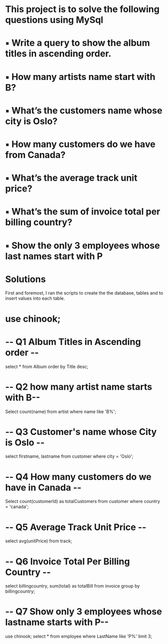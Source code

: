 # This project is to solve the following questions using MySql

# ▪ Write a query to show the album titles in ascending order.
# ▪ How many artists name start with B?
# ▪ What’s the customers name whose city is Oslo?
# ▪ How many customers do we have from Canada?
# ▪ What’s the average track unit price?
# ▪ What’s the sum of invoice total per billing country?
# ▪ Show the only 3 employees whose last names start with P

# Solutions
First and foremost, I ran the scripts to create the the database, tables and to insert values into each table.

#
# use chinook;

# -- Q1 Album Titles in Ascending order --
select * 
from Album 
order by Title desc;

# -- Q2 how many artist name starts with B--
Select count(name) 
from artist 
where name like 'B%';

# -- Q3 Customer's name whose City is Oslo --
select firstname, lastname 
from customer
where city = 'Oslo';

# -- Q4 How many customers do we have in Canada --
Select count(customerId) as totalCustomers
from customer
where country = 'canada';

# -- Q5 Average Track Unit Price --
select avg(unitPrice) 
from track;

# -- Q6 Invoice Total Per Billing Country --

select billingcountry, 
sum(total) as totalBill
from invoice 
group by billingcountry;

# -- Q7 Show only 3 employees whose lastname starts with P--
use chinook;
select * 
from employee 
where LastName like 'P%'
limit 3;
